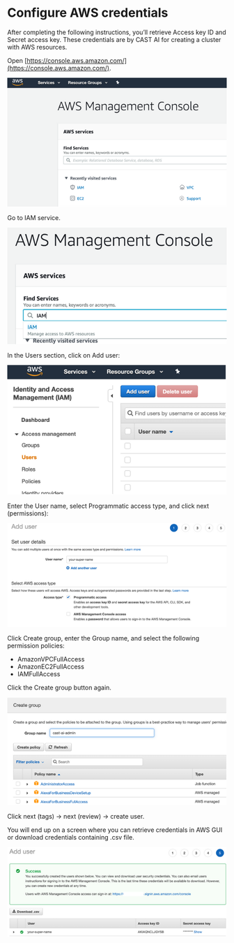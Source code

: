 # Configure AWS credentials

After completing the following instructions, you’ll retrieve Access key ID and Secret access key. These credentials are
by CAST AI for creating a cluster with AWS resources.

Open [https://console.aws.amazon.com/](https://console.aws.amazon.com/).

![](configuring-aws-credentials/aws1.png)

Go to IAM service.

![](configuring-aws-credentials/aws2.png)

In the Users section, click on Add user:

![](configuring-aws-credentials/aws3.png)

Enter the User name, select Programmatic access type, and click next (permissions):

![](configuring-aws-credentials/aws4.png)

Click Create group, enter the Group name, and select the following permission policies:

* AmazonVPCFullAccess
* AmazonEC2FullAccess
* IAMFullAccess

Click the Create group button again.

![](configuring-aws-credentials/aws5.png)

Click next (tags) → next (review) → create user.

You will end up on a screen where you can retrieve credentials in AWS GUI or download credentials containing .csv file.

![](configuring-aws-credentials/aws6.png)